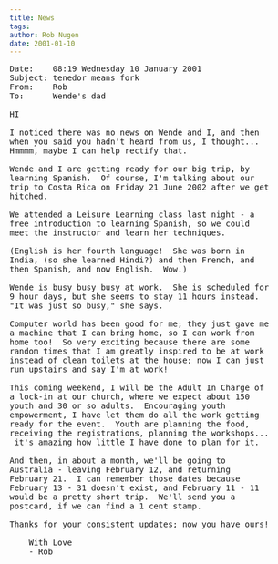 ```yaml
---
title: News
tags: 
author: Rob Nugen
date: 2001-01-10
---
```


<pre>
Date:    08:19 Wednesday 10 January 2001
Subject: tenedor means fork
From:    Rob
To:      Wende's dad

HI

I noticed there was no news on Wende and I, and then
when you said you hadn't heard from us, I thought...
Hmmmm, maybe I can help rectify that.  

Wende and I are getting ready for our big trip, by
learning Spanish.  Of course, I'm talking about our
trip to Costa Rica on Friday 21 June 2002 after we get
hitched.

We attended a Leisure Learning class last night - a
free introduction to learning Spanish, so we could
meet the instructor and learn her techniques.  

(English is her fourth language!  She was born in
India, (so she learned Hindi?) and then French, and
then Spanish, and now English.  Wow.)

Wende is busy busy busy at work.  She is scheduled for
9 hour days, but she seems to stay 11 hours instead. 
"It was just so busy," she says.

Computer world has been good for me; they just gave me
a machine that I can bring home, so I can work from
home too!  So very exciting because there are some
random times that I am greatly inspired to be at work
instead of clean toilets at the house; now I can just
run upstairs and say I'm at work!

This coming weekend, I will be the Adult In Charge of
a lock-in at our church, where we expect about 150
youth and 30 or so adults.  Encouraging youth
empowerment, I have let them do all the work getting
ready for the event.  Youth are planning the food,
receiving the registrations, planning the workshops...
 it's amazing how little I have done to plan for it.

And then, in about a month, we'll be going to
Australia - leaving February 12, and returning
February 21.  I can remember those dates because
February 13 - 31 doesn't exist, and February 11 - 11
would be a pretty short trip.  We'll send you a
postcard, if we can find a 1 cent stamp.

Thanks for your consistent updates; now you have ours!

	With Love
	- Rob
</pre>
